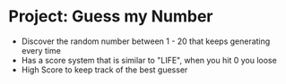 # Project: Guess my Number

- Discover the random number between 1 - 20 that keeps generating every time
- Has a score system that is similar to "LIFE", when you hit 0 you loose
- High Score to keep track of the best guesser
